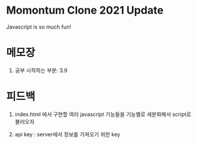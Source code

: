 # Momontum Clone 2021 Update

Javascript is so much fun!

# 메모장

1. 공부 시작하는 부분: 3.9

# 피드백

1. index.html 에서 구현할 여러 javascript 기능들을 기능별로 세분화해서 script로 불러오자

2. api key : server에서 정보를 가져오기 위한 key
